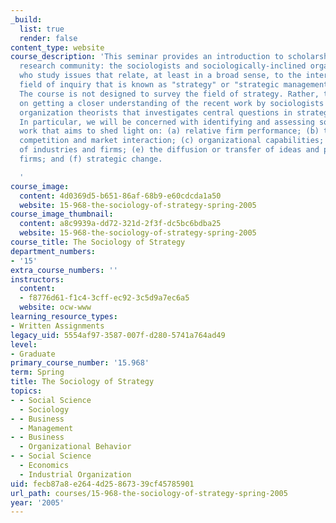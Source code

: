 ```yaml
---
_build:
  list: true
  render: false
content_type: website
course_description: 'This seminar provides an introduction to scholarship in a growing
  research community: the sociologists and sociologically-inclined organization theorists
  who study issues that relate, at least in a broad sense, to the interdisciplinary
  field of inquiry that is known as "strategy" or "strategic management" research.
  The course is not designed to survey the field of strategy. Rather, the focus is
  on getting a closer understanding of the recent work by sociologists and sociologically-oriented
  organization theorists that investigates central questions in strategic management.
  In particular, we will be concerned with identifying and assessing sociological
  work that aims to shed light on: (a) relative firm performance; (b) the nature of
  competition and market interaction; (c) organizational capabilities; (d) the beginnings
  of industries and firms; (e) the diffusion or transfer of ideas and practices across
  firms; and (f) strategic change.

  '
course_image:
  content: 4d0369d5-b651-86af-68b9-e60cdcda1a50
  website: 15-968-the-sociology-of-strategy-spring-2005
course_image_thumbnail:
  content: a8c9939a-dd72-321d-2f3f-dc5bc6bdba25
  website: 15-968-the-sociology-of-strategy-spring-2005
course_title: The Sociology of Strategy
department_numbers:
- '15'
extra_course_numbers: ''
instructors:
  content:
  - f8776d61-f1c4-3cff-ec92-3c5d9a7ec6a5
  website: ocw-www
learning_resource_types:
- Written Assignments
legacy_uid: 5554af97-3587-007f-d280-5741a764ad49
level:
- Graduate
primary_course_number: '15.968'
term: Spring
title: The Sociology of Strategy
topics:
- - Social Science
  - Sociology
- - Business
  - Management
- - Business
  - Organizational Behavior
- - Social Science
  - Economics
  - Industrial Organization
uid: fecb87a8-e264-4d25-8673-39cf45785901
url_path: courses/15-968-the-sociology-of-strategy-spring-2005
year: '2005'
---
```


